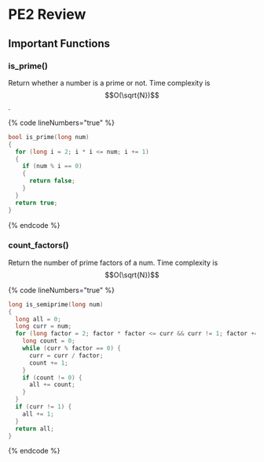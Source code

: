 # PE2 Review

## Important Functions

### is\_prime()

Return whether a number is a prime or not. Time complexity is $$O(\sqrt{N})$$.

{% code lineNumbers="true" %}
```c
bool is_prime(long num)
{
  for (long i = 2; i * i <= num; i += 1)
  {
    if (num % i == 0)
    {
      return false;
    }
  }
  return true;
}
```
{% endcode %}

### count\_factors()

Return the number of prime factors of a num. Time complexity is $$O(\sqrt{N})$$

{% code lineNumbers="true" %}
```c
long is_semiprime(long num)
{
  long all = 0;
  long curr = num;
  for (long factor = 2; factor * factor <= curr && curr != 1; factor += 1) {
    long count = 0;
    while (curr % factor == 0) {
      curr = curr / factor;
      count += 1;
    }
    if (count != 0) {
      all += count;
    }
  }
  if (curr != 1) {
    all += 1;
  }
  return all;
}
```
{% endcode %}

